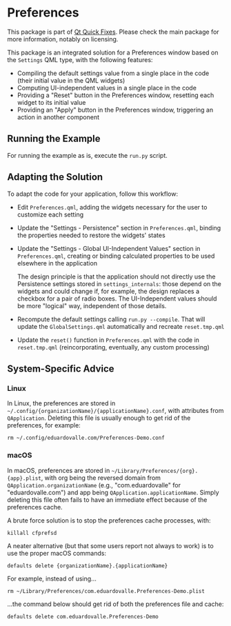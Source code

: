 # Preferences

This package is part of [Qt Quick Fixes](https://github.com/dreavjr/qt_quick_fixes). Please check the main package for more information, notably on licensing.

This package is an integrated solution for a Preferences window based on the `Settings` QML type, with the following features:

- Compiling the default settings value from a single place in the code (their initial value in the QML widgets)
- Computing UI-independent values in a single place in the code
- Providing a "Reset" button in the Preferences window, resetting each widget to its initial value
- Providing an "Apply" button in the Preferences window, triggering an action in another component

## Running the Example

For running the example as is, execute the `run.py` script.

## Adapting the Solution

To adapt the code for your application, follow this workflow:

- Edit `Preferences.qml`, adding the widgets necessary for the user to customize each setting
- Update the "Settings - Persistence" section in `Preferences.qml`, binding the properties needed to restore the widgets' states
- Update the "Settings - Global UI-Independent Values" section in `Preferences.qml`, creating or binding calculated properties to be used elsewhere in the application

    The design principle is that the application should not directly use the Persistence settings stored in `settings_internals`: those depend on the widgets and could change if, for example, the design replaces a checkbox for a pair of radio boxes. The UI-Independent values should be more "logical" way, independent of those details.

- Recompute the default settings calling `run.py --compile`. That will update the `GlobalSettings.qml` automatically and recreate `reset.tmp.qml`
- Update the `reset()` function in `Preferences.qml` with the code in `reset.tmp.qml` (reincorporating, eventually, any custom processing)

## System-Specific Advice

### Linux

In Linux, the preferences are stored in `~/.config/{organizationName}/{applicationName}.conf`, with attributes from `QApplication`. Deleting this file is usually enough to get rid of the preferences, for example:

```rm ~/.config/eduardovalle.com/Preferences-Demo.conf```

### macOS

In macOS, preferences are stored in `~/Library/Preferences/{org}.{app}.plist`, with org being the reversed domain from `QApplication.organizationName` (e.g., "com.eduardovalle" for "eduardovalle.com") and app being `QApplication.applicationName`. Simply deleting this file often fails to have an immediate effect because of the preferences cache.

A brute force solution is to stop the preferences cache processes, with:

```killall cfprefsd```

A neater alternative (but that some users report not always to work) is to use the proper macOS commands:

```defaults delete {organizationName}.{applicationName}```

For example, instead of using...

```rm ~/Library/Preferences/com.eduardovalle.Preferences-Demo.plist```

...the command below should get rid of both the preferences file and cache:

```defaults delete com.eduardovalle.Preferences-Demo```
